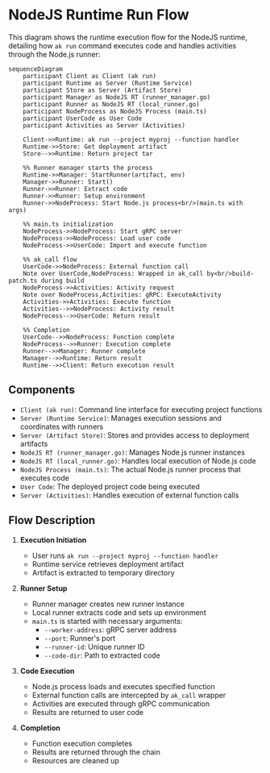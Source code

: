 # NodeJS Runtime Run Flow

This diagram shows the runtime execution flow for the NodeJS runtime, detailing how `ak run` command executes code and handles activities through the Node.js runner:

```mermaid
sequenceDiagram
    participant Client as Client (ak run)
    participant Runtime as Server (Runtime Service)
    participant Store as Server (Artifact Store)
    participant Manager as NodeJS RT (runner_manager.go)
    participant Runner as NodeJS RT (local_runner.go)
    participant NodeProcess as NodeJS Process (main.ts)
    participant UserCode as User Code
    participant Activities as Server (Activities)

    Client->>Runtime: ak run --project myproj --function handler
    Runtime->>Store: Get deployment artifact
    Store-->>Runtime: Return project tar
    
    %% Runner manager starts the process
    Runtime->>Manager: StartRunner(artifact, env)
    Manager->>Runner: Start()
    Runner->>Runner: Extract code
    Runner->>Runner: Setup environment
    Runner->>NodeProcess: Start Node.js process<br/>(main.ts with args)
    
    %% main.ts initialization
    NodeProcess->>NodeProcess: Start gRPC server
    NodeProcess->>NodeProcess: Load user code
    NodeProcess->>UserCode: Import and execute function
    
    %% ak_call flow
    UserCode->>NodeProcess: External function call
    Note over UserCode,NodeProcess: Wrapped in ak_call by<br/>build-patch.ts during build
    NodeProcess->>Activities: Activity request
    Note over NodeProcess,Activities: gRPC: ExecuteActivity
    Activities->>Activities: Execute function
    Activities-->>NodeProcess: Activity result
    NodeProcess-->>UserCode: Return result
    
    %% Completion
    UserCode-->>NodeProcess: Function complete
    NodeProcess-->>Runner: Execution complete
    Runner-->>Manager: Runner complete
    Manager-->>Runtime: Return result
    Runtime-->>Client: Return execution result
```

## Components

- `Client (ak run)`: Command line interface for executing project functions
- `Server (Runtime Service)`: Manages execution sessions and coordinates with runners
- `Server (Artifact Store)`: Stores and provides access to deployment artifacts
- `NodeJS RT (runner_manager.go)`: Manages Node.js runner instances
- `NodeJS RT (local_runner.go)`: Handles local execution of Node.js code
- `NodeJS Process (main.ts)`: The actual Node.js runner process that executes code
- `User Code`: The deployed project code being executed
- `Server (Activities)`: Handles execution of external function calls

## Flow Description

1. **Execution Initiation**
   - User runs `ak run --project myproj --function handler`
   - Runtime service retrieves deployment artifact
   - Artifact is extracted to temporary directory

2. **Runner Setup**
   - Runner manager creates new runner instance
   - Local runner extracts code and sets up environment
   - `main.ts` is started with necessary arguments:
     - `--worker-address`: gRPC server address
     - `--port`: Runner's port
     - `--runner-id`: Unique runner ID
     - `--code-dir`: Path to extracted code

3. **Code Execution**
   - Node.js process loads and executes specified function
   - External function calls are intercepted by `ak_call` wrapper
   - Activities are executed through gRPC communication
   - Results are returned to user code

4. **Completion**
   - Function execution completes
   - Results are returned through the chain
   - Resources are cleaned up 